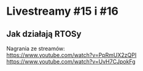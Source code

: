 # Livestreamy #15 i #16
## Jak działają RTOSy

Nagrania ze streamów:  
https://www.youtube.com/watch?v=PpRmUX2zQPI
https://www.youtube.com/watch?v=UvH7CJpokFg
